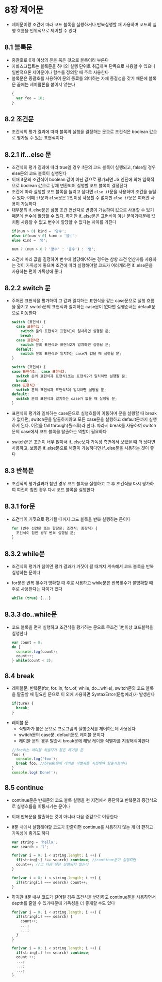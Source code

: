# 8장 제어문

- 제어문이랑 조건에 따라 코드 블록을 실행하거나 반복실행할 때 사용하며 코드의 실행 흐름을 인위적으로 제어할 수 있다

## 8.1 블록문

- 중괄호로 0개 이상의 문을 묶은 것으로 블록이라 부른다
- 자바스크립트는 블록문을 하나의 실행 단위로 취급하며 단독으로 사용할 수 있으나 일반적으론 제어문이나 함수를 정의할 때 주로 사용한다
- 블록문은 중괄호를 사용하여 문의 종료를 의미하는 자체 종결성을 갖기 때문에 블록문 끝에는 세미콜론을 붙이지 않는다
  ```js
  {
    var foo = 10;
  }
  ```

## 8.2 조건문

- 조건식의 평가 결과에 따라 블록의 실행을 결정하는 문으로 조건식은 boolean 값으로 평가될 수 있는 표현식이다

## 8.2.1 if...else 문

- 조건식의 평가 결과에 따라 true일 경우 if문의 코드 블록이 실행되고, false일 경우 else문의 코드 블록이 실행된다
- 이때 if문의 조건식이 boolean 값이 아닌 값으로  평가되면 JS 엔진에 의해 암묵적으로 boolean 값으로 강제 변환되어 실행할 코드 블록이 결정된다
- 조건에 따라 실행할 코드 블록을 늘리고 싶다면 `else if`문을 사용하며 조건을 늘릴 수 있다. 이때 `if`문과 `else`문은 2번이상 사용할 수 없지만 `else if`문은 여러번 사용이 가능하다
- 대부분의 if..else문은 삼항 조건 연산자로 변경이 가능하여 값으로 사용할 수 있기 때문에 변수에 할당할 수 있다. 하지만 if..else문은 표현식이 아닌 문이기때문에 값처럼 사용할 수 없고 변수에 할당할 수 없다는 차이를 가진다
  ```js
  if(num > 0) kind = '양수';
  else if(num < 0) kind = '음수';
  else kind = '영';
  ```
  ```js
  num ? (num > 0 ? '양수' : '음수') : '영';
  ```
- 조건에 따라 값을 결정하여 변수에 할당해야하는 경우는 삼항 조건 연산자를 사용하는 것이 가독성에 좋으며 조건에 따라 실행해야할 코드가 여러개라면 if..else문을 사용하는 편이 가독성에 좋다


## 8.2.2 switch 문

- 주어진 표현식을 평가하여 그 값과 일치하는 표현식을 같는 case문으로 실행 흐름을 옮기고 switch문의 표현식과 일치하는 case문이 없다면 실행순서는 default문으로 이동한다
  ```js
  switch (표현식) {
    case 표현식1 :
      switch 문의 표현식과 표현식1이 일치하면 실행될 문;
      break;
    case 표현식2 :
      switch 문의 표현식과 표현식2가 일치하면 실행될 문;
    default:
      switch 문의 표현식과 일치하는 case가 없을 때 실행될 문;
  }
  ```

    ```js
  switch (표현식) {
    case 표현식1:, case 표현식2:
      switch 문의 표현식과 표현식1또는 표현식2가 일치하면 실행될 문;
      break;
    case 표현식3 :
      switch 문의 표현식과 표현식3이 일치하면 실행될 문;
    default:
      switch 문의 표현식과 일치하는 case가 없을 때 실행될 문;
  }
  ```
- 표현식의 평가와 일치하는 case문으로 실행흐름이 이동하며 문을 실행할 때 break가 없다면, switch문을 탈출하지않고 모든 case문을 실행하고 default문까지 실행하게 된다. 이것을 fall through(폴스루)라 한다. 따라서 break를 사용하여 switch문의 case에서 코드 블록을 탈출하는 역할이 필요하다
- switch문은 조건이 너무 많아서 if..else보다 가독성 측면에서 보았을 때 더 낫다면 사용하고, 보통은 if..else문으로 해결이 가능하다면 if..else문을 사용하는 것이 좋다


## 8.3 반복문

- 조건식의 평가결과가 참인 경우 코드 블록을 실행하고 그 후 조건식을 다시 평가하여 여전히 참인 경우 다시 코드 블록을 실행한다

## 8.3.1 for문

- 조건식이 거짓으로 평가될 때까지 코드 블록을 반복 실행하는 문이다

  ```js
  for (변수 선언문 또는 할당문; 조건식; 증감식) {
    조건식이 참인 경우 반복 실행될 문;
  }
  ```

## 8.3.2 while문

- 조건식의 평가가 참이면 평가 결과가 거짓이 될 때까지 계속해서 코드 블록을 반복 실행하는 문이다
- for문은 반복 횟수가 명확할 때 주로 사용하고 while문은 반복횟수가 불명확할 때 주로 사용한다는 차이가 있다

  ```js
  while (true) {...}
  ```

## 8.3.3 do..while문

- 코드 블록을 먼저 실행하고 조건식을 평가하는 문으로 무조건 1번이상 코드블럭을 실행한다
  ```js
  var count = 0;
  do {
    console.log(count);
    count++;
  } while(count < 2);
  ```

## 8.4 break

- 레이블문, 반복문(for, for..in, for..of, while, do...while), switch문의 코드 블록을 탈출할 때 필요한 문으로 이 외에 사용하면 SyntaxError(문법에러)가 발생한다
  ```js
  if(ture) {
    break;
  }
  ```
- 레이블 문
  - 식별자가 붙은 문으로 프로그램의 실행순서를 제어하는데 사용된다
  - switch문의 case문, default문도 레이블 문이다
  - 레이블 문의 경우 탈출시 break문에 해당 레이블 식별자를 지정해줘야한다
  ```js
  //foo라는 레이블 식별자가 붙은 레이블 문
  foo: {
    console.log('foo');
    break foo; //break문에 레이블 식별자를 지정해야 탈출가능하다
  }
  console.log('Done!');
  ```

## 8.5 continue

- continue문은 반복문의 코드 블록 실행을 현 지점에서 중단하고 반복문의 증감식으로 실행흐름을 이동시키는 문이다
- 이때 반복문을 탈출하는 것이 아니라 다음 증감으로 이동한다
- if문 내에서 실행해야할 코드가 한줄이면 continue를 사용하지 않는 게 더 편하고 가독성에 좋기도 하다
  ```js
  var string = 'hello';
  var search = 'l';

  for(var i = 0; i < string.lenght; i ++) {
    if(string[i] !== search) continue; //continue문이 실행되면
    count++; //그 다음 문은 실행되지 않는다
  }
  ```

  ```js
  for(var i = 0; i < string.length; i ++) {
    if(string[i] === search) count++;
  }
  ```

- 하지만 if문 내부 코드가 길어질 경우 조건식을 변경하고 continue문을 사용하면서 depth를 줄일 수 있기때문에 가독성을 더 좋게할 수도 있다

  ```js
  for(var i = 0; i < string.length; i ++) {
    if(string[i] === search) {
      count++;
      ...;
      ...;
    }
  }
  ```

  ```js
  for(var i = 0; i < string.length; i ++) {
    if(string[i] !== search) continue;
    count ++;
    ...;
    ...;
    ...;
  }
  ```